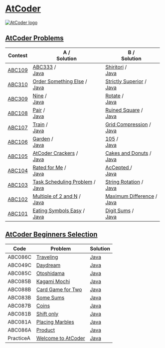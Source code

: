 # [AtCoder](https://atcoder.jp/)

<a href="https://atcoder.jp/"><img src="https://takap.dev/static/3a74499fd718b89168ab89cd6d358ad2/e9d78/atcoder.webp" alt="AtCoder logo" style="auto" /></a>


## [AtCoder Problems](https://kenkoooo.com/atcoder/#/table/)

<!-- @BEGIN:Problems -->
| Contest | A / <br> Solution | B / <br> Solution |
| --- | --- | --- |
| [ABC109](https://atcoder.jp/contests/abc109) | [ABC333](https://atcoder.jp/contests/abc109/tasks/abc109_a) /　<br> [Java](https://github.com/GuruguruBrain/atcoder/blob/main/src/abc/ABC109/A/Main.java) | [Shiritori](https://atcoder.jp/contests/abc109/tasks/abc109_b) / <br> [Java](https://github.com/GuruguruBrain/atcoder/blob/main/src/abc/ABC109/B/Main.java) |
| [ABC310](https://atcoder.jp/contests/abc310) | [Order Something Else](https://atcoder.jp/contests/abc310/tasks/abc310_a) /　<br> [Java](https://github.com/GuruguruBrain/atcoder/blob/main/src/abc/ABC310/A/Main.java) | [Strictly Superior](https://atcoder.jp/contests/abc310/tasks/abc310_b) / <br> [Java](https://github.com/GuruguruBrain/atcoder/blob/main/src/abc/ABC310/B/Main.java) |
| [ABC309](https://atcoder.jp/contests/abc309) | [Nine](https://atcoder.jp/contests/abc309/tasks/abc309_a) /　<br> [Java](https://github.com/GuruguruBrain/atcoder/blob/main/src/abc/ABC309/A/Main.java) | [Rotate](https://atcoder.jp/contests/abc309/tasks/abc309_b) / <br> [Java](https://github.com/GuruguruBrain/atcoder/blob/main/src/abc/ABC309/B/Main.java) |
| [ABC108](https://atcoder.jp/contests/abc108) | [Pair](https://atcoder.jp/contests/abc108/tasks/abc108_a) /　<br> [Java](https://github.com/GuruguruBrain/atcoder/blob/main/src/abc/ABC108/A/Main.java) | [Ruined Square](https://atcoder.jp/contests/abc108/tasks/abc108_b) / <br> [Java](https://github.com/GuruguruBrain/atcoder/blob/main/src/abc/ABC108/B/Main.java) |
| [ABC107](https://atcoder.jp/contests/abc107) | [Train](https://atcoder.jp/contests/abc107/tasks/abc107_a) /　<br> [Java](https://github.com/GuruguruBrain/atcoder/blob/main/src/abc/ABC107/A/Main.java) | [Grid Compression](https://atcoder.jp/contests/abc107/tasks/abc107_b) / <br> [Java](https://github.com/GuruguruBrain/atcoder/blob/main/src/abc/ABC107/B/Main.java) |
| [ABC106](https://atcoder.jp/contests/abc106) | [Garden](https://atcoder.jp/contests/abc106/tasks/abc106_a) /　<br> [Java](https://github.com/GuruguruBrain/atcoder/blob/main/src/abc/ABC106/A/Main.java) | [105](https://atcoder.jp/contests/abc106/tasks/abc106_b) / <br> [Java](https://github.com/GuruguruBrain/atcoder/blob/main/src/abc/ABC106/B/Main.java) |
| [ABC105](https://atcoder.jp/contests/abc105) | [AtCoder Crackers](https://atcoder.jp/contests/abc105/tasks/abc105_a) /　<br> [Java](https://github.com/GuruguruBrain/atcoder/blob/main/src/abc/ABC105/A/Main.java) | [Cakes and Donuts](https://atcoder.jp/contests/abc105/tasks/abc105_b) / <br> [Java](https://github.com/GuruguruBrain/atcoder/blob/main/src/abc/ABC105/B/Main.java) |
| [ABC104](https://atcoder.jp/contests/abc104) | [Rated for Me](https://atcoder.jp/contests/abc104/tasks/abc104_a) /　<br> [Java](https://github.com/GuruguruBrain/atcoder/blob/main/src/abc/ABC104/A/Main.java) | [AcCepted ](https://atcoder.jp/contests/abc104/tasks/abc104_b) / <br> [Java](https://github.com/GuruguruBrain/atcoder/blob/main/src/abc/ABC104/B/Main.java) |
| [ABC103](https://atcoder.jp/contests/abc103) | [Task Scheduling Problem](https://atcoder.jp/contests/abc103/tasks/abc103_a) /　<br> [Java](https://github.com/GuruguruBrain/atcoder/blob/main/src/abc/ABC103/A/Main.java) | [String Rotation](https://atcoder.jp/contests/abc103/tasks/abc103_b) / <br> [Java](https://github.com/GuruguruBrain/atcoder/blob/main/src/abc/ABC103/B/Main.java) |
| [ABC102](https://atcoder.jp/contests/abc102) | [Multiple of 2 and N](https://atcoder.jp/contests/abc102/tasks/abc102_a) /　<br> [Java](https://github.com/GuruguruBrain/atcoder/blob/main/src/abc/ABC102/A/Main.java) | [Maximum Difference](https://atcoder.jp/contests/abc102/tasks/abc102_b) / <br> [Java](https://github.com/GuruguruBrain/atcoder/blob/main/src/abc/ABC102/B/Main.java) |
| [ABC101](https://atcoder.jp/contests/abc101) | [Eating Symbols Easy](https://atcoder.jp/contests/abc101/tasks/abc101_a) /　<br> [Java](https://github.com/GuruguruBrain/atcoder/blob/main/src/abc/ABC101/A/Main.java) | [Digit Sums](https://atcoder.jp/contests/abc101/tasks/abc101_b) / <br> [Java](https://github.com/GuruguruBrain/atcoder/blob/main/src/abc/ABC101/B/Main.java) |

<!-- | []() | []() /　<br> [Java]() | []() / <br> [Java]() | -->

## [AtCoder Beginners Selection](https://atcoder.jp/contests/abs)

<!-- @BEGIN:Problems -->
| Code | Problem | Solution |
| --- | --- | --- |
| ABC086C | [Traveling](https://atcoder.jp/contests/abs/tasks/arc089_a) | [Java](https://github.com/GuruguruBrain/atcoder/blob/main/src/abselection/ABC086C/Main.java) |
| ABC049C | [Daydream](https://atcoder.jp/contests/abs/tasks/arc065_a) | [Java](https://github.com/GuruguruBrain/atcoder/blob/main/src/abselection/ABC049C/Main.java) |
| ABC085C | [Otoshidama](https://atcoder.jp/contests/abs/tasks/abc085_c) | [Java](https://github.com/GuruguruBrain/atcoder/blob/main/src/abselection/ABC085C/Main.java) |
| ABC085B | [Kagami Mochi](https://atcoder.jp/contests/abs/tasks/abc085_b) | [Java](https://github.com/GuruguruBrain/atcoder/blob/main/src/abselection/ABC085B/Main.java) |
| ABC088B | [Card Game for Two](https://atcoder.jp/contests/abs/tasks/abc088_b) | [Java](https://github.com/GuruguruBrain/atcoder/blob/main/src/abselection/ABC088B/Main.java) |
| ABC083B | [Some Sums](https://atcoder.jp/contests/abs/tasks/abc083_b) | [Java](https://github.com/GuruguruBrain/atcoder/blob/main/src/abselection/ABC083B/Main.java) |
| ABC087B | [Coins](https://atcoder.jp/contests/abs/tasks/abc087_b) | [Java](https://github.com/GuruguruBrain/atcoder/blob/main/src/abselection/ABC087B/Main.java) |
| ABC081B | [Shift only](https://atcoder.jp/contests/abs/tasks/abc081_b) | [Java](https://github.com/GuruguruBrain/atcoder/blob/main/src/abselection/ABC081B/Main.java) |
| ABC081A | [Placing Marbles](https://atcoder.jp/contests/abs/tasks/abc081_a) | [Java](https://github.com/GuruguruBrain/atcoder/blob/main/src/abselection/ABC081A/Main.java) |
| ABC086A | [Product](https://atcoder.jp/contests/abs/tasks/abc086_a) | [Java](https://github.com/GuruguruBrain/atcoder/blob/main/src/abselection/ABC086A/Main.java) |
| PracticeA | [Welcome to AtCoder](https://atcoder.jp/contests/abs/tasks/practice_1) | [Java](https://github.com/GuruguruBrain/atcoder/blob/main/src/abselection/PracticeA/Main.java) |

<!-- |  | []() | [Java]() | -->
